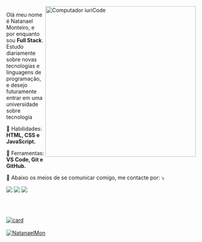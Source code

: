 <img src="https://raw.githubusercontent.com/MicaelliMedeiros/micaellimedeiros/master/image/computer-illustration.png" min-width="400px" max-width="400px" width="400px" align="right" alt="Computador iuriCode">

<p align="left"> 
  Olá meu nome é Natanael Monteiro, e por enquanto sou <strong>Full Stack</strong>.<br>
  Estudo diariamente sobre novas tecnologias e linguagens de programação, e desejo futuramente entrar em uma universidade sobre tecnologia
</p>

<p align="left">
  🦄 Habilidades: <strong>HTML, CSS e JavaScript.</strong>
</p>

<p align="left">
  💼 Ferramentas: <strong>VS Code, Git e GitHub.</strong>
</p>

<p align="left">
  💌 Abaixo os meios de se comunicar comigo, me contacte por: ⤵️
</p>

<div width="20px" height="10px">
<p align="left">
  <a href=mailto:natanaelmgconta@gmail.com" alt="Gmail">
  <img src="https://img.shields.io/badge/-Gmail-FF0000?style=flat-square&labelColor=FF0000&logo=gmail&logoColor=white&link=LINK-DO-SEU-EMAIL" /></a>

  <a href="https://www.linkedin.com/in/natanael-monteiro-64b1b421a/" alt="Linkedin">
  <img src="https://img.shields.io/badge/-Linkedin-0e76a8?style=flat-square&logo=Linkedin&logoColor=white&link=LINK-DO-SEU-LINKEDIN" /></a>

  <a href="https://www.instagram.com/natanaellmon/" alt="Instagram">
  <img src="https://img.shields.io/badge/-Instagram-DF0174?style=flat-square&labelColor=DF0174&logo=instagram&logoColor=white&link=LINK-DO-SEU-INSTAGRAM"/></a>
</p>  
</div>




<br>
<br>

[![card](https://github-readme-stats.vercel.app/api?username=NatanaelMon&theme=dark)](https://github.com/NatanaelMon/)
<br>
<br>
[![NatanaelMon](https://github-readme-stats.vercel.app/api/top-langs/?username=NatanaelMon&hide=html&layout=compact&theme=dark)](https://github.com/NatanaelMon/)

